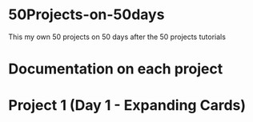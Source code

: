 # 50Projects-on-50days
This my own 50 projects on 50 days after the 50 projects tutorials 

# Documentation on each project

# Project 1 (Day 1 - Expanding Cards)
